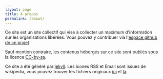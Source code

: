 ```yaml
---
layout: page
title: A propos
permalink: /about/
---
```


Ce site est un site collectif qui vise à collecter un maximum d'information sur les organisations libérées. Vous pouvez y contribuer via l'<a href="http://github.com/organisationsliberees">espace github de ce projet</a>.

Sauf mention contraire, les contenus hébergés sur ce site sont publiés sous la licence <a href="">CC-by-sa</a>.

Ce site a été généré par [jekyll](https://github.com/jekyll/jekyll). Les icones RSS et Email sont issues de wikipedia, vous pouvez trouver les fichiers originaux [ici](https://en.wikipedia.org/wiki/File:Feed-icon.svg) et [là](https://commons.wikimedia.org/wiki/File:Mail-closed.svg?uselang=fr).


